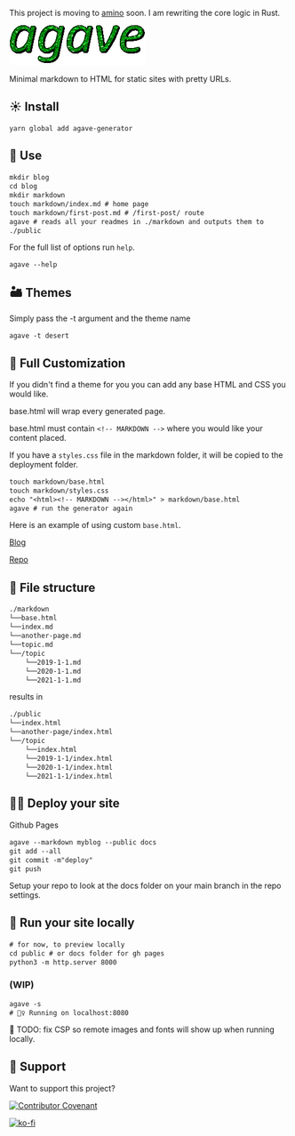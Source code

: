 This project is moving to [amino](https://github.com/jottenlips/amino-ssg) soon. I am rewriting the core logic in Rust.

![Agave Logo](logo.gif)

Minimal markdown to HTML for static sites with pretty URLs.

## ☀️ Install

```
yarn global add agave-generator
```

## 🍯 Use

```console
mkdir blog
cd blog
mkdir markdown
touch markdown/index.md # home page
touch markdown/first-post.md # /first-post/ route
agave # reads all your readmes in ./markdown and outputs them to ./public
```

For the full list of options run `help`.

```console
agave --help
```

## 🏜 Themes

Simply pass the -t argument and the theme name

```console
agave -t desert
```

## 🌿 Full Customization

If you didn't find a theme for you you can add any base HTML and CSS you would like.

base.html will wrap every generated page.

base.html must contain `<!-- MARKDOWN -->` where you would like your content placed.

If you have a `styles.css` file in the markdown folder, it will be copied to the deployment folder.

```console
touch markdown/base.html
touch markdown/styles.css
echo "<html><!-- MARKDOWN --></html>" > markdown/base.html
agave # run the generator again
```

Here is an example of using custom `base.html`.

[Blog](https://jottenlips.github.io/)

[Repo](https://github.com/jottenlips/jottenlips.github.io)

## 📂 File structure

```
./markdown
└──base.html
└──index.md
└──another-page.md
└──topic.md
└──/topic
    └──2019-1-1.md
    └──2020-1-1.md
    └──2021-1-1.md
```

results in

```
./public
└──index.html
└──another-page/index.html
└──/topic
    └──index.html
    └──2019-1-1/index.html
    └──2020-1-1/index.html
    └──2021-1-1/index.html
```

## 🧗‍♀️ Deploy your site

Github Pages

```console
agave --markdown myblog --public docs
git add --all
git commit -m"deploy"
git push
```

Setup your repo to look at the docs folder on your main branch in the repo settings.


## 🧪 Run your site locally

```console
# for now, to preview locally
cd public # or docs folder for gh pages
python3 -m http.server 8000
```

### (WIP)

```console
agave -s
# 🏃‍♀️ Running on localhost:8080
```

🐛 TODO: fix CSP so remote images and fonts will show up when running locally.

## 🐪 Support 

Want to support this project?

[![Contributor Covenant](https://img.shields.io/badge/Contributor%20Covenant-v2.0%20adopted-ff69b4.svg)](code_of_conduct.md)

[![ko-fi](https://www.ko-fi.com/img/githubbutton_sm.svg)](https://ko-fi.com/K3K01P2WT)
